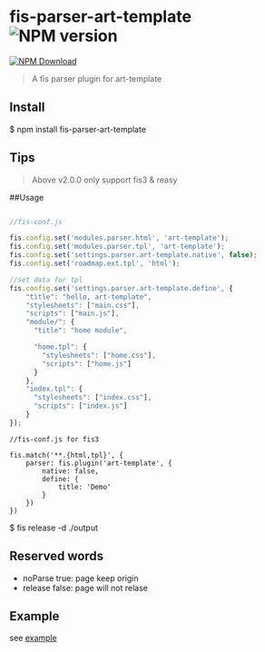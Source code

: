 # fis-parser-art-template ![NPM version](https://badge.fury.io/js/fis-parser-art-template.png)

[![NPM Download](https://nodei.co/npm-dl/fis-parser-art-template.png?months=1)](https://www.npmjs.org/package/fis-parser-art-template)

> A fis parser plugin for art-template

## Install

   $ npm install fis-parser-art-template

## Tips
  
 > Above v2.0.0 only support fis3 & reasy


##Usage

```javascript

//fis-conf.js

fis.config.set('modules.parser.html', 'art-template');
fis.config.set('modules.parser.tpl', 'art-template');
fis.config.set('settings.parser.art-template.native', false);
fis.config.set('roadmap.ext.tpl', 'html');

//set data for tpl
fis.config.set('settings.parser.art-template.define', {
    "title": "hello, art-template",
    "stylesheets": ["main.css"],
    "scripts": ["main.js"],
    "module/": {
      "title": "home module",

      "home.tpl": {
        "stylesheets": ["home.css"],
        "scripts": ["home.js"]
      }
    },
    "index.tpl": {
      "stylesheets": ["index.css"],
      "scripts": ["index.js"]
    }
});

```

```javscript
//fis-conf.js for fis3

fis.match('**.{html,tpl}', {
    parser: fis.plugin('art-template', {
        native: false,
        define: {
            title: 'Demo'
        }
    })
})

```


  $ fis release -d ./output

## Reserved words

  * noParse   true: page keep origin
  * release   false: page will not relase


## Example 

see [example](https://github.com/lwdgit/fis-parser-art-template/tree/master/example '')
